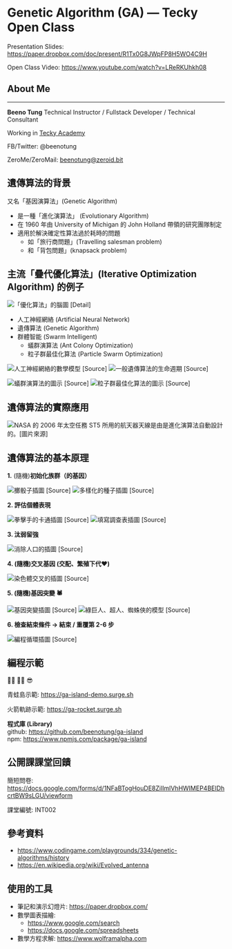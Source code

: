 # Genetic Algorithm (GA) — Tecky Open Class

Presentation Slides: https://paper.dropbox.com/doc/present/R1Tx0G8JWpFP8H5WO4C9H

Open Class Video: https://www.youtube.com/watch?v=LReRKUhkh08

## About Me
****
**Beeno Tung**
Technical Instructor / Fullstack Developer / Technical Consultant

Working in [Tecky Academy](https://tecky.io/)

FB/Twitter: @beenotung

ZeroMe/ZeroMail: beenotung@zeroid.bit

## 遺傳算法的背景

又名「基因演算法」(Genetic Algorithm)

- 是一種「進化演算法」 (Evolutionary Algorithm)
- 在 1960 年由 University of Michigan 的 John Holland 帶領的研究團隊制定
- 適用於解決確定性算法過於耗時的問題
    - 如「旅行商問題」(Travelling salesman problem)
    - 和「背包問題」(knapsack problem)


## 主流「疊代優化算法」(Iterative Optimization Algorithm) 的例子
![「優化算法」的腦圖 [Detail]](https://paper-attachments.dropbox.com/s_BA3064662D2FD0489CB4233959A44C5E2E66CFA33F6C3E9B4744A1BE9CC2B317_1610434465312_1.png)

- 人工神經網絡 (Artificial Neural Network)
- 遺傳算法 (Genetic Algorithm)
- 群體智能 (Swarm Intelligent)
    - 蟻群演算法 (Ant Colony Optimization)
    - 粒子群最佳化算法 (Particle Swarm Optimization)

![人工神經網絡的數學模型 [Source]](https://www.researchgate.net/profile/Sandra_Vieira5/publication/312205163/figure/fig1/AS:453658144972800@1485171938968/a-The-building-block-of-deep-neural-networks-artificial-neuron-or-node-Each-input-x.png)
![一般遺傳算法的生命週期 [Source]](https://paperswithcode.com/media/methods/gadiagram-300x196_jThbitI.png)

![蟻群演算法的圖示 [Source]](https://paper-attachments.dropbox.com/s_BA3064662D2FD0489CB4233959A44C5E2E66CFA33F6C3E9B4744A1BE9CC2B317_1610428132581_1-s2.0-S1568494613000264-gr3.sml.gif)
![粒子群最佳化算法的圖示  [Source]](https://paper-attachments.dropbox.com/s_BA3064662D2FD0489CB4233959A44C5E2E66CFA33F6C3E9B4744A1BE9CC2B317_1610428511118_index.jpeg)

## 遺傳算法的實際應用


![NASA 的 2006 年太空任務 ST5 所用的航天器天線是由是進化演算法自動設計的。[圖片來源]](https://upload.wikimedia.org/wikipedia/commons/f/ff/St_5-xband-antenna.jpg)

## 遺傳算法的基本原理

**1.** (隨機)**初始化族群（的基因）**

![擲骰子插圖 [Source]](https://diarmuidbrodie.files.wordpress.com/2017/12/cropped-rolling-dice1.jpg)
![多樣化的種子插圖 [Source]](https://paper-attachments.dropbox.com/s_BA3064662D2FD0489CB4233959A44C5E2E66CFA33F6C3E9B4744A1BE9CC2B317_1610439266546_1280px-_.jpg)


**2. 評估個體表現**

![拳擊手的卡通插圖 [Source]](https://paper-attachments.dropbox.com/s_BA3064662D2FD0489CB4233959A44C5E2E66CFA33F6C3E9B4744A1BE9CC2B317_1610439578806_images.jpg)
![填寫調查表插圖 [Source]](https://paper-attachments.dropbox.com/s_BA3064662D2FD0489CB4233959A44C5E2E66CFA33F6C3E9B4744A1BE9CC2B317_1610440464430_4ec65bbf3747a8f2c8c5d5d30c73-1570335.jpgd.jpg)


**3. 汰弱留強**

![消除人口的插圖 [Source]](https://thumbs.dreamstime.com/b/death-rate-mortality-part-population-dead-dying-people-danger-threat-extinction-dangeorus-elimination-reduction-173483114.jpg)


**4. (隨機)交叉基因 (交配、繁殖下代❤️)**

![染色體交叉的插圖 [Source]](https://cdn.pixabay.com/photo/2012/04/25/01/02/science-41525_960_720.png)


**5. (隨機)基因突變 🕷️**

![基因突變插圖 [Source]](https://media.nature.com/lw800/magazine-assets/d41586-019-03536-x/d41586-019-03536-x_17373716.jpg)
![綠巨人、超人、蜘蛛俠的模型 [Source]](https://paper-attachments.dropbox.com/s_BA3064662D2FD0489CB4233959A44C5E2E66CFA33F6C3E9B4744A1BE9CC2B317_1610441238802_superheroes_incredible_hulk_superman_spiderman_comics_heroes_powerful_power-559597.jpgd.jpg)


**6. 檢查結束條件 → 結束 / 重覆第 2-6 步**

![編程循環插圖 [Source]](https://images.weserv.nl/?url=http://net-informations.com/python/flow/img/break.png)

## 編程示範

👩‍💻 👨‍💻 😎 

青蛙島示範: https://ga-island-demo.surge.sh

火箭軌跡示範: https://ga-rocket.surge.sh

**程式庫 (Library)**<br>
github: https://github.com/beenotung/ga-island<br>
npm: https://www.npmjs.com/package/ga-island

## 公開課課堂回饋

簡短問卷: https://docs.google.com/forms/d/1NFaBTogHouDE8ZiIlmlVhHWIMEP4BEIDhcrtBW9sLGU/viewform

課堂編號: INT002

## 參考資料
- https://www.codingame.com/playgrounds/334/genetic-algorithms/history
- https://en.wikipedia.org/wiki/Evolved_antenna

## 使用的工具
- 筆記和演示幻燈片: https://paper.dropbox.com/
- 數學圖表描繪:
    - https://www.google.com/search
    - https://docs.google.com/spreadsheets
- 數學方程求解: https://www.wolframalpha.com

